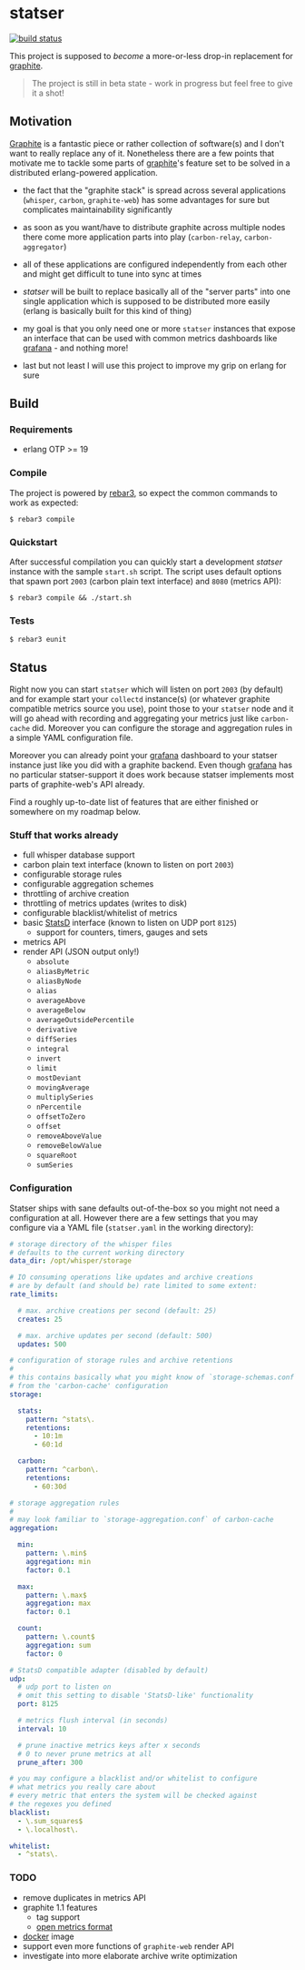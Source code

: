 
# statser

[![build status](https://api.travis-ci.org/kongo2002/statser.svg)][travis]

This project is supposed to *become* a more-or-less drop-in replacement for
[graphite][graphite].

> The project is still in beta state - work in progress but feel free to
> give it a shot!


## Motivation

[Graphite][graphite] is a fantastic piece or rather collection of software(s)
and I don't want to really replace any of it. Nonetheless there are a few points
that motivate me to tackle some parts of [graphite][graphite]'s feature set to
be solved in a distributed erlang-powered application.

- the fact that the "graphite stack" is spread across several applications
  (`whisper`, `carbon`, `graphite-web`) has some advantages for sure but
  complicates maintainability significantly

- as soon as you want/have to distribute graphite across multiple nodes there
  come more application parts into play (`carbon-relay`, `carbon-aggregator`)

- all of these applications are configured independently from each other and
  might get difficult to tune into sync at times

- *statser* will be built to replace basically all of the "server parts" into
  one single application which is supposed to be distributed more easily (erlang
  is basically built for this kind of thing)

- my goal is that you only need one or more `statser` instances that expose an
  interface that can be used with common metrics dashboards like
  [grafana][grafana] - and nothing more!

- last but not least I will use this project to improve my grip on erlang for
  sure


## Build

### Requirements

* erlang OTP >= 19


### Compile

The project is powered by [rebar3][rebar3], so expect the common commands to
work as expected:

    $ rebar3 compile


### Quickstart

After successful compilation you can quickly start a development *statser*
instance with the sample `start.sh` script. The script uses default options that
spawn port `2003` (carbon plain text interface) and `8080` (metrics API):

    $ rebar3 compile && ./start.sh


### Tests

    $ rebar3 eunit


## Status

Right now you can start `statser` which will listen on port `2003` (by default)
and for example start your `collectd` instance(s) (or whatever graphite
compatible metrics source you use), point those to your `statser` node and it
will go ahead with recording and aggregating your metrics just like
`carbon-cache` did. Moreover you can configure the storage and aggregation rules
in a simple YAML configuration file.

Moreover you can already point your [grafana][grafana] dashboard to your statser
instance just like you did with a graphite backend. Even though
[grafana][grafana] has no particular statser-support it does work because
statser implements most parts of graphite-web's API already.

Find a roughly up-to-date list of features that are either finished or somewhere
on my roadmap below.


### Stuff that works already

* full whisper database support
* carbon plain text interface (known to listen on port `2003`)
* configurable storage rules
* configurable aggregation schemes
* throttling of archive creation
* throttling of metrics updates (writes to disk)
* configurable blacklist/whitelist of metrics
* basic [StatsD][statsd] interface (known to listen on UDP port `8125`)
    - support for counters, timers, gauges and sets
* metrics API
* render API (JSON output only!)
    - `absolute`
    - `aliasByMetric`
    - `aliasByNode`
    - `alias`
    - `averageAbove`
    - `averageBelow`
    - `averageOutsidePercentile`
    - `derivative`
    - `diffSeries`
    - `integral`
    - `invert`
    - `limit`
    - `mostDeviant`
    - `movingAverage`
    - `multiplySeries`
    - `nPercentile`
    - `offsetToZero`
    - `offset`
    - `removeAboveValue`
    - `removeBelowValue`
    - `squareRoot`
    - `sumSeries`


### Configuration

Statser ships with sane defaults out-of-the-box so you might not need a
configuration at all. However there are a few settings that you may configure
via a YAML file (`statser.yaml` in the working directory):

```yaml
# storage directory of the whisper files
# defaults to the current working directory
data_dir: /opt/whisper/storage

# IO consuming operations like updates and archive creations
# are by default (and should be) rate limited to some extent:
rate_limits:

  # max. archive creations per second (default: 25)
  creates: 25

  # max. archive updates per second (default: 500)
  updates: 500

# configuration of storage rules and archive retentions
#
# this contains basically what you might know of `storage-schemas.conf`
# from the 'carbon-cache' configuration
storage:

  stats:
    pattern: ^stats\.
    retentions:
      - 10:1m
      - 60:1d

  carbon:
    pattern: ^carbon\.
    retentions:
      - 60:30d

# storage aggregation rules
#
# may look familiar to `storage-aggregation.conf` of carbon-cache
aggregation:

  min:
    pattern: \.min$
    aggregation: min
    factor: 0.1

  max:
    pattern: \.max$
    aggregation: max
    factor: 0.1

  count:
    pattern: \.count$
    aggregation: sum
    factor: 0

# StatsD compatible adapter (disabled by default)
udp:
  # udp port to listen on
  # omit this setting to disable 'StatsD-like' functionality
  port: 8125

  # metrics flush interval (in seconds)
  interval: 10

  # prune inactive metrics keys after x seconds
  # 0 to never prune metrics at all
  prune_after: 300

# you may configure a blacklist and/or whitelist to configure
# what metrics you really care about
# every metric that enters the system will be checked against
# the regexes you defined
blacklist:
  - \.sum_squares$
  - \.localhost\.

whitelist:
  - ^stats\.
```


### TODO

* remove duplicates in metrics API
* graphite 1.1 features
  - tag support
  - [open metrics format][openmetrics]
* [docker][docker] image
* support even more functions of `graphite-web` render API
* investigate into more elaborate archive write optimization


[rebar3]: https://www.rebar3.org/
[graphite]: https://graphiteapp.org/
[grafana]: https://grafana.com/
[travis]: https://travis-ci.org/kongo2002/statser/
[statsd]: https://github.com/etsy/statsd/
[docker]: https://www.docker.com/
[openmetrics]: https://github.com/RichiH/OpenMetrics/blob/master/metric_exposition_format.md
